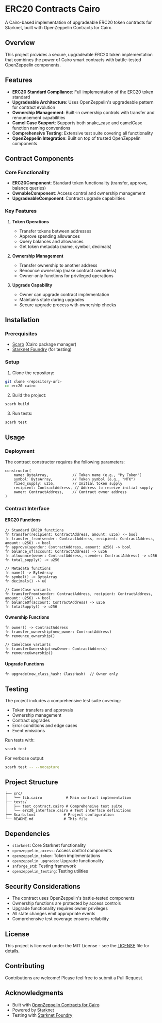 # ERC20 Contracts Cairo

A Cairo-based implementation of upgradeable ERC20 token contracts for Starknet, built with OpenZeppelin Contracts for Cairo.

## Overview

This project provides a secure, upgradeable ERC20 token implementation that combines the power of Cairo smart contracts with battle-tested OpenZeppelin components.
## Features

- **ERC20 Standard Compliance**: Full implementation of the ERC20 token standard
- **Upgradeable Architecture**: Uses OpenZeppelin's upgradeable pattern for contract evolution
- **Ownership Management**: Built-in ownership controls with transfer and renouncement capabilities
- **Camel Case Support**: Supports both snake_case and camelCase function naming conventions
- **Comprehensive Testing**: Extensive test suite covering all functionality
- **OpenZeppelin Integration**: Built on top of trusted OpenZeppelin components

## Contract Components

### Core Functionality

- **ERC20Component**: Standard token functionality (transfer, approve, balance queries)
- **OwnableComponent**: Access control and ownership management
- **UpgradeableComponent**: Contract upgrade capabilities

### Key Features

1. **Token Operations**
   - Transfer tokens between addresses
   - Approve spending allowances
   - Query balances and allowances
   - Get token metadata (name, symbol, decimals)

2. **Ownership Management**
   - Transfer ownership to another address
   - Renounce ownership (make contract ownerless)
   - Owner-only functions for privileged operations

3. **Upgrade Capability**
   - Owner can upgrade contract implementation
   - Maintains state during upgrades
   - Secure upgrade process with ownership checks

## Installation

### Prerequisites

- [Scarb](https://docs.swmansion.com/scarb/) (Cairo package manager)
- [Starknet Foundry](https://foundry-rs.github.io/starknet-foundry/) (for testing)

### Setup

1. Clone the repository:
```bash
git clone <repository-url>
cd erc20-cairo
```

2. Build the project:
```bash
scarb build
```

3. Run tests:
```bash
scarb test
```

## Usage

### Deployment

The contract constructor requires the following parameters:

```cairo
constructor(
    name: ByteArray,           // Token name (e.g., "My Token")
    symbol: ByteArray,         // Token symbol (e.g., "MTK")
    fixed_supply: u256,        // Initial token supply
    recipient: ContractAddress, // Address to receive initial supply
    owner: ContractAddress,    // Contract owner address
)
```

### Contract Interface

#### ERC20 Functions

```cairo
// Standard ERC20 functions
fn transfer(recipient: ContractAddress, amount: u256) -> bool
fn transfer_from(sender: ContractAddress, recipient: ContractAddress, amount: u256) -> bool
fn approve(spender: ContractAddress, amount: u256) -> bool
fn balance_of(account: ContractAddress) -> u256
fn allowance(owner: ContractAddress, spender: ContractAddress) -> u256
fn total_supply() -> u256

// Metadata functions
fn name() -> ByteArray
fn symbol() -> ByteArray
fn decimals() -> u8

// CamelCase variants
fn transferFrom(sender: ContractAddress, recipient: ContractAddress, amount: u256) -> bool
fn balanceOf(account: ContractAddress) -> u256
fn totalSupply() -> u256
```

#### Ownership Functions

```cairo
fn owner() -> ContractAddress
fn transfer_ownership(new_owner: ContractAddress)
fn renounce_ownership()

// CamelCase variants
fn transferOwnership(newOwner: ContractAddress)
fn renounceOwnership()
```

#### Upgrade Functions

```cairo
fn upgrade(new_class_hash: ClassHash)  // Owner only
```

## Testing

The project includes a comprehensive test suite covering:

- Token transfers and approvals
- Ownership management
- Contract upgrades
- Error conditions and edge cases
- Event emissions

Run tests with:
```bash
scarb test
```

For verbose output:
```bash
scarb test -- --nocapture
```

## Project Structure

```
├── src/
│   └── lib.cairo           # Main contract implementation
├── tests/
│   ├── test_contract.cairo # Comprehensive test suite
│   └── erc20_interface.cairo # Test interface definitions
├── Scarb.toml             # Project configuration
└── README.md              # This file
```

## Dependencies

- `starknet`: Core Starknet functionality
- `openzeppelin_access`: Access control components
- `openzeppelin_token`: Token implementations
- `openzeppelin_upgrades`: Upgrade functionality
- `snforge_std`: Testing framework
- `openzeppelin_testing`: Testing utilities

## Security Considerations

- The contract uses OpenZeppelin's battle-tested components
- Ownership functions are protected by access controls
- Upgrade functionality requires owner privileges
- All state changes emit appropriate events
- Comprehensive test coverage ensures reliability

## License

This project is licensed under the MIT License - see the [LICENSE](LICENSE) file for details.

## Contributing

Contributions are welcome! Please feel free to submit a Pull Request.

## Acknowledgments

- Built with [OpenZeppelin Contracts for Cairo](https://github.com/OpenZeppelin/cairo-contracts)
- Powered by [Starknet](https://starknet.io/)
- Testing with [Starknet Foundry](https://foundry-rs.github.io/starknet-foundry/) 
